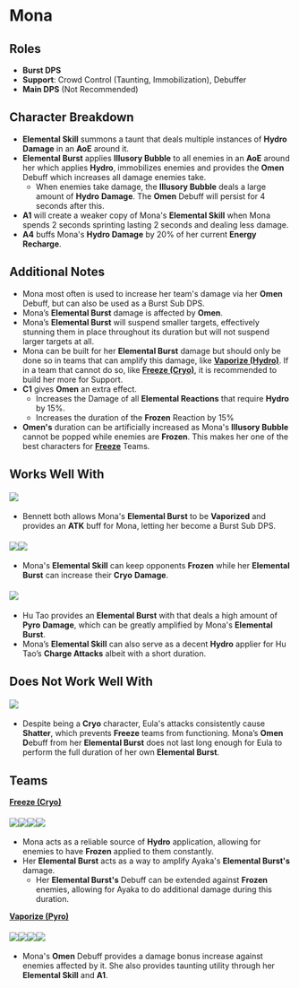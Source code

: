 # Mona

## **Roles**

* **Burst DPS**
* **Support**: Crowd Control (Taunting, Immobilization), Debuffer
* **Main DPS** (Not Recommended)

## **Character Breakdown**

* **Elemental Skill** summons a taunt that deals multiple instances of **Hydro** **Damage** in an **AoE** around it.
* **Elemental Burst** applies **Illusory Bubble** to all enemies in an **AoE** around her which applies **Hydro**, immobilizes enemies and provides the **Omen** Debuff which increases all damage enemies take.
  * When enemies take damage, the **Illusory Bubble** deals a large amount of **Hydro** **Damage**. The **Omen** Debuff will persist for 4 seconds after this.
* **A1** will create a weaker copy of Mona's **Elemental Skill** when Mona spends 2 seconds sprinting lasting 2 seconds and dealing less damage.
* **A4** buffs Mona's **Hydro Damage** by 20% of her current **Energy Recharge**.

## **Additional Notes**

* Mona most often is used to increase her team's damage via her **Omen** Debuff, but can also be used as a Burst Sub DPS.
* Mona’s **Elemental Burst** damage is affected by **Omen**.
* Mona’s **Elemental Burst** will suspend smaller targets, effectively stunning them in place throughout its duration but will not suspend larger targets at all.
* Mona can be built for her **Elemental Burst** damage but should only be done so in teams that can amplify this damage, like [**Vaporize (Hydro)**](../../teams/vaporize.md). If in a team that cannot do so, like [**Freeze (Cryo)**](../../teams/freeze.md), it is recommended to build her more for Support.
* **C1** gives **Omen** an extra effect.
  * Increases the Damage of all **Elemental Reactions** that require **Hydro** by 15%.
  * Increases the duration of the **Frozen** Reaction by 15%
* **Omen's** duration can be artificially increased as Mona's **Illusory Bubble** cannot be popped while enemies are **Frozen**. This makes her one of the best characters for [**Freeze**](../../teams/freeze.md) Teams.

## **Works Well With**

#### ![](../../.gitbook/assets/UI\_AvatarIcon\_Bennett.png)

* Bennett both allows Mona's **Elemental Burst** to be **Vaporized** and provides an **ATK** buff for Mona, letting her become a Burst Sub DPS.

#### ![](../../.gitbook/assets/UI\_AvatarIcon\_Ayaka.png)![](../../.gitbook/assets/UI\_AvatarIcon\_Ganyu.png)

* Mona's **Elemental Skill** can keep opponents **Frozen** while her **Elemental Burst** can increase their **Cryo** **Damage**.

#### ![](../../.gitbook/assets/UI\_AvatarIcon\_Hutao.png)

* Hu Tao provides an **Elemental Burst** with that deals a high amount of **Pyro** **Damage**, which can be greatly amplified by Mona's **Elemental Burst**.
* Mona’s **Elemental Skill** can also serve as a decent **Hydro** applier for Hu Tao’s **Charge Attacks** albeit with a short duration.

## **Does Not Work Well With**

#### ![](../../.gitbook/assets/UI\_AvatarIcon\_Eula.png)

* Despite being a **Cryo** character, Eula's attacks consistently cause **Shatter**, which prevents **Freeze** teams from functioning. Mona’s **Omen D**ebuff from her **Elemental Burst** does not last long enough for Eula to perform the full duration of her own **Elemental Burst**.

## **Teams**

[**Freeze (Cryo)**](../../teams/freeze.md)

#### ![](../../.gitbook/assets/UI\_AvatarIcon\_Ayaka.png)![](../../.gitbook/assets/UI\_AvatarIcon\_Mona.png)![](../../.gitbook/assets/UI\_AvatarIcon\_Kazuha.png)![](../../.gitbook/assets/UI\_AvatarIcon\_Diona.png)

* Mona acts as a reliable source of **Hydro** application, allowing for enemies to have **Frozen** applied to them constantly.
* Her **Elemental Burst** acts as a way to amplify Ayaka's **Elemental Burst's** damage.
  * Her **Elemental Burst's** Debuff can be extended against **Frozen** enemies, allowing for Ayaka to do additional damage during this duration.

[**Vaporize (Pyro)**](../../teams/reverse-vaporize.md)

#### ![](../../.gitbook/assets/UI\_AvatarIcon\_Hutao.png)![](../../.gitbook/assets/UI\_AvatarIcon\_Mona.png)![](../../.gitbook/assets/UI\_AvatarIcon\_Xingqiu.png)![](../../.gitbook/assets/UI\_AvatarIcon\_Diona.png)

* Mona's **Omen** Debuff provides a damage bonus increase against enemies affected by it. She also provides taunting utility through her **Elemental Skill** and **A1**.
